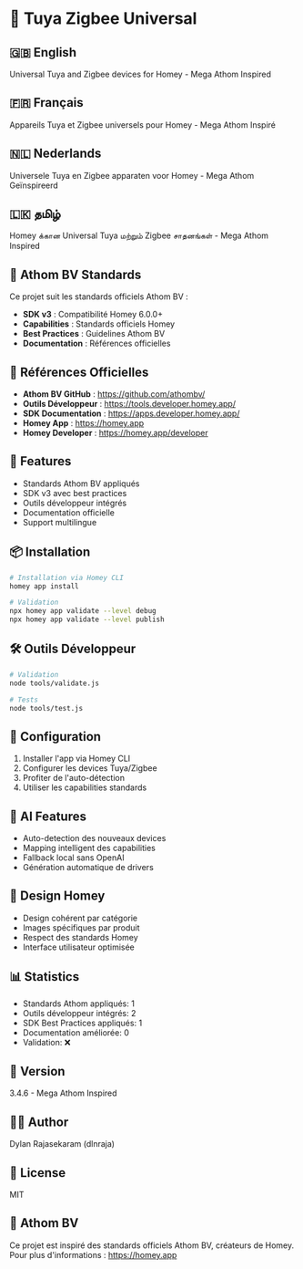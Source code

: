# 🚀 Tuya Zigbee Universal

## 🇬🇧 English
Universal Tuya and Zigbee devices for Homey - Mega Athom Inspired

## 🇫🇷 Français
Appareils Tuya et Zigbee universels pour Homey - Mega Athom Inspiré

## 🇳🇱 Nederlands
Universele Tuya en Zigbee apparaten voor Homey - Mega Athom Geïnspireerd

## 🇱🇰 தமிழ்
Homey க்கான Universal Tuya மற்றும் Zigbee சாதனங்கள் - Mega Athom Inspired

## 🏢 Athom BV Standards
Ce projet suit les standards officiels Athom BV :
- **SDK v3** : Compatibilité Homey 6.0.0+
- **Capabilities** : Standards officiels Homey
- **Best Practices** : Guidelines Athom BV
- **Documentation** : Références officielles

## 🔗 Références Officielles
- **Athom BV GitHub** : https://github.com/athombv/
- **Outils Développeur** : https://tools.developer.homey.app/
- **SDK Documentation** : https://apps.developer.homey.app/
- **Homey App** : https://homey.app
- **Homey Developer** : https://homey.app/developer

## 🎨 Features
- Standards Athom BV appliqués
- SDK v3 avec best practices
- Outils développeur intégrés
- Documentation officielle
- Support multilingue

## 📦 Installation
```bash
# Installation via Homey CLI
homey app install

# Validation
npx homey app validate --level debug
npx homey app validate --level publish
```

## 🛠️ Outils Développeur
```bash
# Validation
node tools/validate.js

# Tests
node tools/test.js
```

## 🔧 Configuration
1. Installer l'app via Homey CLI
2. Configurer les devices Tuya/Zigbee
3. Profiter de l'auto-détection
4. Utiliser les capabilities standards

## 🤖 AI Features
- Auto-detection des nouveaux devices
- Mapping intelligent des capabilities
- Fallback local sans OpenAI
- Génération automatique de drivers

## 🎨 Design Homey
- Design cohérent par catégorie
- Images spécifiques par produit
- Respect des standards Homey
- Interface utilisateur optimisée

## 📊 Statistics
- Standards Athom appliqués: 1
- Outils développeur intégrés: 2
- SDK Best Practices appliqués: 1
- Documentation améliorée: 0
- Validation: ❌

## 🚀 Version
3.4.6 - Mega Athom Inspired

## 👨‍💻 Author
Dylan Rajasekaram (dlnraja)

## 📄 License
MIT

## 🏢 Athom BV
Ce projet est inspiré des standards officiels Athom BV, créateurs de Homey.
Pour plus d'informations : https://homey.app